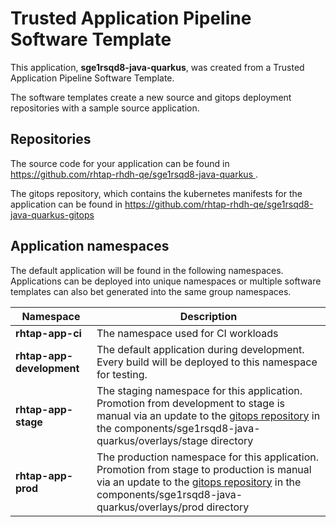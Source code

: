 # Trusted Application Pipeline Software Template

This application, **sge1rsqd8-java-quarkus**, was created from a Trusted Application Pipeline Software Template.

The software templates create a new source and gitops deployment repositories with a sample source application. 

## Repositories

The source code for your application can be found in [https://github.com/rhtap-rhdh-qe/sge1rsqd8-java-quarkus ](https://github.com/rhtap-rhdh-qe/sge1rsqd8-java-quarkus ).
 
The gitops repository, which contains the kubernetes manifests for the application can be found in 
[https://github.com/rhtap-rhdh-qe/sge1rsqd8-java-quarkus-gitops ](https://github.com/rhtap-rhdh-qe/sge1rsqd8-java-quarkus-gitops ) 

## Application namespaces 

The default application will be found in the following namespaces. Applications can be deployed into unique namespaces or multiple software templates can also bet generated into the same group namespaces.  

|  Namespace   |  Description   |  
| -------- | -------- |
| **rhtap-app-ci** | The namespace used for CI workloads |
| **rhtap-app-development** | The default application during development. Every build will be deployed to this namespace for testing. |
| **rhtap-app-stage** | The staging namespace for this application. Promotion from development to stage is manual via an update to the [gitops repository](https://github.com/rhtap-rhdh-qe/sge1rsqd8-java-quarkus-gitops ) in the components/sge1rsqd8-java-quarkus/overlays/stage directory |
| **rhtap-app-prod** | The production namespace for this application. Promotion from stage to production is manual via an update to the [gitops repository](https://github.com/rhtap-rhdh-qe/sge1rsqd8-java-quarkus-gitops ) in the components/sge1rsqd8-java-quarkus/overlays/prod directory |